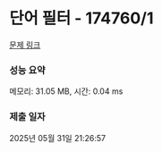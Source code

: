 # 단어 필터 - 174760/1 

[문제 링크](https://level.goorm.io/exam/174760/%EB%8B%A8%EC%96%B4-%ED%95%84%ED%84%B0/quiz/1) 

### 성능 요약

메모리: 31.05 MB, 시간: 0.04 ms

### 제출 일자

2025년 05월 31일 21:26:57

